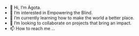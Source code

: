 - 👋 Hi, I’m Ágota.
- 👀 I’m interested in Empowering the Blind.
- 🌱 I’m currently learning how to  make the world a better place. 
- 💞️ I’m looking to collaborate on projects that bring an impact. 
- 📫 How to reach me ...

<!---
agota-f/agota-f is a ✨ special ✨ repository because its `README.md` (this file) appears on your GitHub profile.
You can click the Preview link to take a look at your changes.
--->
